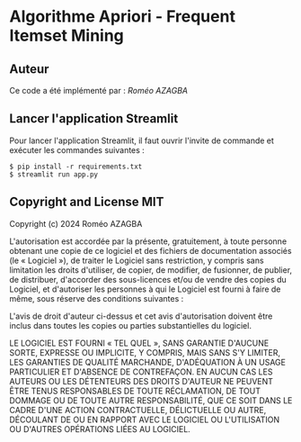 # Algorithme Apriori - Frequent Itemset Mining

## Auteur

Ce code a été implémenté par : _Roméo AZAGBA_

## Lancer l'application Streamlit

Pour lancer l'application Streamlit, il faut ouvrir l'invite de commande et exécuter les commandes suivantes :

    $ pip install -r requirements.txt
    $ streamlit run app.py

## Copyright and License MIT

Copyright (c) 2024 Roméo AZAGBA

L'autorisation est accordée par la présente, gratuitement, à toute personne obtenant une copie de ce logiciel et des fichiers de documentation associés (le « Logiciel »), de traiter le Logiciel sans restriction, y compris sans limitation les droits d'utiliser, de copier, de modifier, de fusionner, de publier, de distribuer, d'accorder des sous-licences et/ou de vendre des copies du Logiciel, et d'autoriser les personnes à qui le Logiciel est fourni à faire de même, sous réserve des conditions suivantes :

L'avis de droit d'auteur ci-dessus et cet avis d'autorisation doivent être inclus dans toutes les copies ou parties substantielles du logiciel.

LE LOGICIEL EST FOURNI « TEL QUEL », SANS GARANTIE D'AUCUNE SORTE, EXPRESSE OU IMPLICITE, Y COMPRIS, MAIS SANS S'Y LIMITER, LES GARANTIES DE QUALITÉ MARCHANDE, D'ADÉQUATION À UN USAGE PARTICULIER ET D'ABSENCE DE CONTREFAÇON. EN AUCUN CAS LES AUTEURS OU LES DÉTENTEURS DES DROITS D'AUTEUR NE PEUVENT ÊTRE TENUS RESPONSABLES DE TOUTE RÉCLAMATION, DE TOUT DOMMAGE OU DE TOUTE AUTRE RESPONSABILITÉ, QUE CE SOIT DANS LE CADRE D'UNE ACTION CONTRACTUELLE, DÉLICTUELLE OU AUTRE, DÉCOULANT DE OU EN RAPPORT AVEC LE LOGICIEL OU L'UTILISATION OU D'AUTRES OPÉRATIONS LIÉES AU LOGICIEL.
